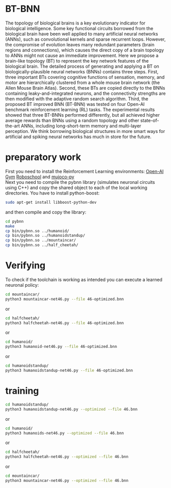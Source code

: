 # BT-BNN

The topology of biological brains is a key evolutionary indicator for biological intelligence. Some key functional circuits borrowed from the biological brain have been well applied to many artificial neural networks (ANNs), such as convolutional kernels and sparse recurrent loops. However, the compromise of evolution leaves many redundant parameters (brain regions and connections), which causes the direct copy of a brain topology to ANNs might not cause an immediate improvement. Here we propose a brain-like topology (BT) to represent the key network features of the biological brain. The detailed process of generating and applying a BT on biologically-plausible neural networks (BNNs) contains three steps. First, three important BTs covering cognitive functions of sensation, memory, and motor are hierarchically clustered from a whole mouse brain network (the Allen Mouse Brain Atlas). Second, these BTs are copied directly to the BNNs containing leaky-and-integrated neurons, and the connectivity strengths are then modified with the adaptive random search algorithm. Third, the proposed BT improved BNN (BT-BNN) was tested on four Open-AI benchmark reinforcement learning (RL) tasks. The experimental results showed that three BT-BNNs performed differently, but all achieved higher average rewards than BNNs using a random topology and other state-of-the-art ANNs, including long-short-term memory and multi-layer perception. We think borrowing biological structures in more smart ways for artificial and spiking neural networks has much in store for the future.

# preparatory work
First you need to install the Reinforcement Learning environments: [Open-AI Gym](https://www.gymlibrary.dev/) [Roboschool](https://github.com/openai/roboschool) and [mujoco-py](https://github.com/openai/mujoco-py)  
Next you need to compile the pybnn library (simulates neuronal circuits using C++) and copy the shared object to each of the local working directories. You have to install python-boost:  
```Bash
sudo apt-get install libboost-python-dev  
```
and then compile and copy the library:  
```Bash
cd pybnn  
make  
cp bin/pybnn.so ../humanoid/  
cp bin/pybnn.so ../humanoidstandup/  
cp bin/pybnn.so ../mountaincar/  
cp bin/pybnn.so ../half_cheetah/  
```

# Verifying
To check if the toolchain is working as intended you can execute a learned neuronal policy:
```Bash
cd mountaincar/
python3 mountaincar-net46.py --file 46-optimized.bnn
```
or  
```Bash
cd halfcheetah/
python3 halfcheetah-net46.py --file 46-optimized.bnn
```
or  
```Bash
cd humanoid/
python3 humanoid-net46.py --file 46-optimized.bnn
```
or  
```Bash
cd humanoidstandup/
python3 humanoidstandup-net46.py --file 46-optimized.bnn
```

# training
```Bash
cd humanoidstandup/
python3 humanoidstandup-net46.py --optimized --file 46.bnn 
```
or  
```Bash
cd humanoid/
python3 humanoids-net46.py --optimized --file 46.bnn 
```
or  
```Bash
cd halfcheetah/
python3 halfcheetah-net46.py --optimized --file 46.bnn 
```
or  
```Bash
cd mountaincar/
python3 mountaincar-net46.py --optimized --file 46.bnn 
```

